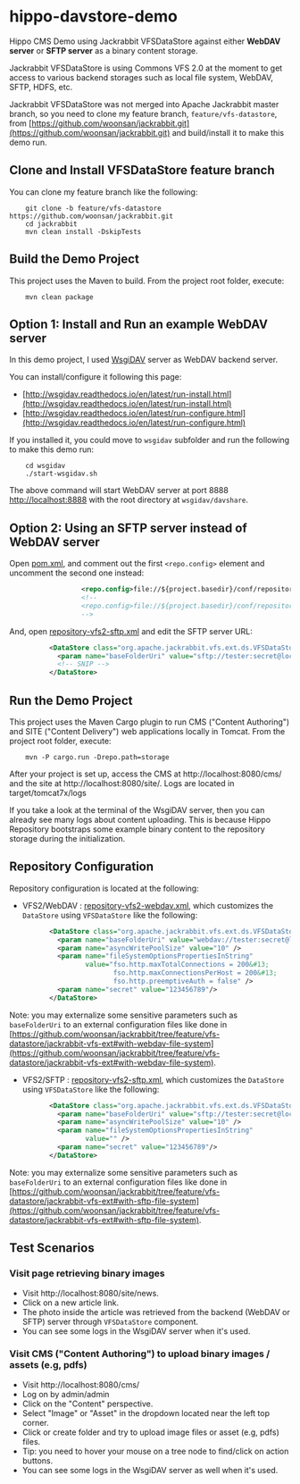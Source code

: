 # hippo-davstore-demo

Hippo CMS Demo using Jackrabbit VFSDataStore against either **WebDAV server** or **SFTP server** as a binary content storage.

Jackrabbit VFSDataStore is using Commons VFS 2.0 at the moment to get access to various backend storages such as local file system, WebDAV, SFTP, HDFS, etc.

Jackrabbit VFSDataStore was not merged into Apache Jackrabbit master branch, so you need to clone my feature branch, ```feature/vfs-datastore```,
from [https://github.com/woonsan/jackrabbit.git](https://github.com/woonsan/jackrabbit.git) and build/install it to make this demo run.

## Clone and Install VFSDataStore feature branch

You can clone my feature branch like the following:

        git clone -b feature/vfs-datastore https://github.com/woonsan/jackrabbit.git
        cd jackrabbit
        mvn clean install -DskipTests

## Build the Demo Project

This project uses the Maven to build.
From the project root folder, execute:

        mvn clean package

## Option 1: Install and Run an example WebDAV server

In this demo project, I used [WsgiDAV](https://github.com/mar10/wsgidav) server as WebDAV backend server.

You can install/configure it following this page:
- [http://wsgidav.readthedocs.io/en/latest/run-install.html](http://wsgidav.readthedocs.io/en/latest/run-install.html)
- [http://wsgidav.readthedocs.io/en/latest/run-configure.html](http://wsgidav.readthedocs.io/en/latest/run-configure.html)

If you installed it, you could move to ```wsgidav``` subfolder and run the following to make this demo run:

        cd wsgidav
        ./start-wsgidav.sh

The above command will start WebDAV server at port 8888 [http://localhost:8888](http://localhost:8888)
with the root directory at ```wsgidav/davshare```.

## Option 2: Using an SFTP server instead of WebDAV server

Open [pom.xml](pom.xml), and comment out the first ```<repo.config>``` element and uncomment the second one instead:

```xml
                  <repo.config>file://${project.basedir}/conf/repository-vfs2-webdav.xml</repo.config>
                  <!--
                  <repo.config>file://${project.basedir}/conf/repository-vfs2-sftp.xml</repo.config>
                  -->
```

And, open [repository-vfs2-sftp.xml](conf/repository-vfs2-sftp.xml) and edit the SFTP server URL:

```xml
          <DataStore class="org.apache.jackrabbit.vfs.ext.ds.VFSDataStore">
            <param name="baseFolderUri" value="sftp://tester:secret@localhost/vfsds" />
            <!-- SNIP -->
          </DataStore>
```

## Run the Demo Project

This project uses the Maven Cargo plugin to run CMS ("Content Authoring") and SITE ("Content Delivery") web applications locally in Tomcat.
From the project root folder, execute:

        mvn -P cargo.run -Drepo.path=storage

After your project is set up, access the CMS at http://localhost:8080/cms/ and the site at http://localhost:8080/site/.
Logs are located in target/tomcat7x/logs

If you take a look at the terminal of the WsgiDAV server, then you can already see many logs about content uploading. This is because Hippo Repository bootstraps some example binary content to the repository storage during the initialization.

## Repository Configuration

Repository configuration is located at the following:

- VFS2/WebDAV : [repository-vfs2-webdav.xml](conf/repository-vfs2-webdav.xml), which customizes the ```DataStore``` using ```VFSDataStore``` like the following:

```xml
          <DataStore class="org.apache.jackrabbit.vfs.ext.ds.VFSDataStore">
            <param name="baseFolderUri" value="webdav://tester:secret@localhost:8888/vfsds" />
            <param name="asyncWritePoolSize" value="10" />
            <param name="fileSystemOptionsPropertiesInString"
                   value="fso.http.maxTotalConnections = 200&#13;
                          fso.http.maxConnectionsPerHost = 200&#13;
                          fso.http.preemptiveAuth = false" />
            <param name="secret" value="123456789"/>
          </DataStore>
```

Note: you may externalize some sensitive parameters such as ```baseFolderUri``` to an external configuration files like done in [https://github.com/woonsan/jackrabbit/tree/feature/vfs-datastore/jackrabbit-vfs-ext#with-webdav-file-system](https://github.com/woonsan/jackrabbit/tree/feature/vfs-datastore/jackrabbit-vfs-ext#with-webdav-file-system).

- VFS2/SFTP : [repository-vfs2-sftp.xml](conf/repository-vfs2-sftp.xml), which customizes the ```DataStore``` using ```VFSDataStore``` like the following:

```xml
          <DataStore class="org.apache.jackrabbit.vfs.ext.ds.VFSDataStore">
            <param name="baseFolderUri" value="sftp://tester:secret@localhost/vfsds" />
            <param name="asyncWritePoolSize" value="10" />
            <param name="fileSystemOptionsPropertiesInString"
                   value="" />
            <param name="secret" value="123456789"/>
          </DataStore>
```

Note: you may externalize some sensitive parameters such as ```baseFolderUri``` to an external configuration files like done in [https://github.com/woonsan/jackrabbit/tree/feature/vfs-datastore/jackrabbit-vfs-ext#with-sftp-file-system](https://github.com/woonsan/jackrabbit/tree/feature/vfs-datastore/jackrabbit-vfs-ext#with-sftp-file-system).

## Test Scenarios

### Visit page retrieving binary images

- Visit http://localhost:8080/site/news.
- Click on a new article link.
- The photo inside the article was retrieved from the backend (WebDAV or SFTP) server through ```VFSDataStore``` component.
- You can see some logs in the WsgiDAV server when it's used.

### Visit CMS ("Content Authoring") to upload binary images / assets (e.g, pdfs)

- Visit http://localhost:8080/cms/
- Log on by admin/admin
- Click on the "Content" perspective.
- Select "Image" or "Asset" in the dropdown located near the left top corner.
- Click or create folder and try to upload image files or asset (e.g, pdfs) files.
- Tip: you need to hover your mouse on a tree node to find/click on action buttons.
- You can see some logs in the WsgiDAV server as well when it's used.
